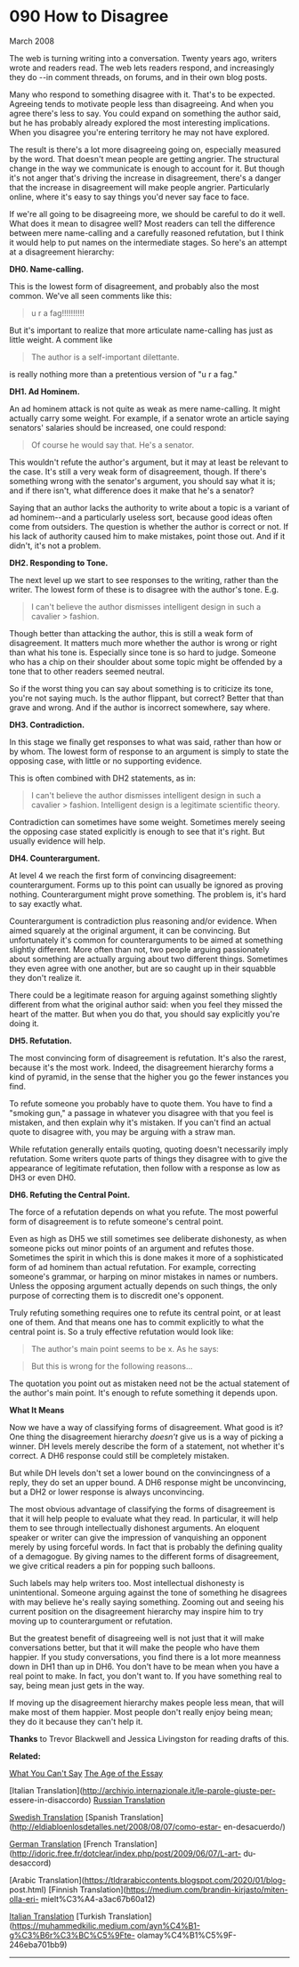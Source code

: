 # 090 How to Disagree


  
 
  
 March 2008   
  
 The web is turning writing into a conversation. Twenty years ago, writers wrote and readers read. The web lets readers respond, and increasingly they do --in comment threads, on forums, and in their own blog posts.   
  
 Many who respond to something disagree with it. That's to be expected. Agreeing tends to motivate people less than disagreeing. And when you agree there's less to say. You could expand on something the author said, but he has probably already explored the most interesting implications. When you disagree you're entering territory he may not have explored.   
  
 The result is there's a lot more disagreeing going on, especially measured by the word. That doesn't mean people are getting angrier. The structural change in the way we communicate is enough to account for it. But though it's not anger that's driving the increase in disagreement, there's a danger that the increase in disagreement will make people angrier. Particularly online, where it's easy to say things you'd never say face to face.   
  
 If we're all going to be disagreeing more, we should be careful to do it well. What does it mean to disagree well? Most readers can tell the difference between mere name-calling and a carefully reasoned refutation, but I think it would help to put names on the intermediate stages. So here's an attempt at a disagreement hierarchy:   
  
 **DH0. Name-calling.**   
  
 This is the lowest form of disagreement, and probably also the most common. We've all seen comments like this:   
  
 > u r a fag!!!!!!!!!! 

 But it's important to realize that more articulate name-calling has just as little weight. A comment like 

 > The author is a self-important dilettante. 

 is really nothing more than a pretentious version of "u r a fag."   
  
 **DH1. Ad Hominem.**   
  
 An ad hominem attack is not quite as weak as mere name-calling. It might actually carry some weight. For example, if a senator wrote an article saying senators' salaries should be increased, one could respond: 

 > Of course he would say that. He's a senator. 

 This wouldn't refute the author's argument, but it may at least be relevant to the case. It's still a very weak form of disagreement, though. If there's something wrong with the senator's argument, you should say what it is; and if there isn't, what difference does it make that he's a senator?   
  
 Saying that an author lacks the authority to write about a topic is a variant of ad hominem--and a particularly useless sort, because good ideas often come from outsiders. The question is whether the author is correct or not. If his lack of authority caused him to make mistakes, point those out. And if it didn't, it's not a problem.   
  
 **DH2. Responding to Tone.**   
  
 The next level up we start to see responses to the writing, rather than the writer. The lowest form of these is to disagree with the author's tone. E.g. 

 > I can't believe the author dismisses intelligent design in such a cavalier > fashion. 

 Though better than attacking the author, this is still a weak form of disagreement. It matters much more whether the author is wrong or right than what his tone is. Especially since tone is so hard to judge. Someone who has a chip on their shoulder about some topic might be offended by a tone that to other readers seemed neutral.   
  
 So if the worst thing you can say about something is to criticize its tone, you're not saying much. Is the author flippant, but correct? Better that than grave and wrong. And if the author is incorrect somewhere, say where.   
  
  **DH3. Contradiction.**   
  
 In this stage we finally get responses to what was said, rather than how or by whom. The lowest form of response to an argument is simply to state the opposing case, with little or no supporting evidence.   
  
 This is often combined with DH2 statements, as in: 

 > I can't believe the author dismisses intelligent design in such a cavalier > fashion. Intelligent design is a legitimate scientific theory. 

 Contradiction can sometimes have some weight. Sometimes merely seeing the opposing case stated explicitly is enough to see that it's right. But usually evidence will help.   
  
  **DH4. Counterargument.**   
  
 At level 4 we reach the first form of convincing disagreement: counterargument. Forms up to this point can usually be ignored as proving nothing. Counterargument might prove something. The problem is, it's hard to say exactly what.   
  
 Counterargument is contradiction plus reasoning and/or evidence. When aimed squarely at the original argument, it can be convincing. But unfortunately it's common for counterarguments to be aimed at something slightly different. More often than not, two people arguing passionately about something are actually arguing about two different things. Sometimes they even agree with one another, but are so caught up in their squabble they don't realize it.   
  
 There could be a legitimate reason for arguing against something slightly different from what the original author said: when you feel they missed the heart of the matter. But when you do that, you should say explicitly you're doing it.   
  
  **DH5. Refutation.**   
  
 The most convincing form of disagreement is refutation. It's also the rarest, because it's the most work. Indeed, the disagreement hierarchy forms a kind of pyramid, in the sense that the higher you go the fewer instances you find.   
  
 To refute someone you probably have to quote them. You have to find a "smoking gun," a passage in whatever you disagree with that you feel is mistaken, and then explain why it's mistaken. If you can't find an actual quote to disagree with, you may be arguing with a straw man.   
  
 While refutation generally entails quoting, quoting doesn't necessarily imply refutation. Some writers quote parts of things they disagree with to give the appearance of legitimate refutation, then follow with a response as low as DH3 or even DH0.   
  
  **DH6. Refuting the Central Point.**   
  
 The force of a refutation depends on what you refute. The most powerful form of disagreement is to refute someone's central point.   
  
 Even as high as DH5 we still sometimes see deliberate dishonesty, as when someone picks out minor points of an argument and refutes those. Sometimes the spirit in which this is done makes it more of a sophisticated form of ad hominem than actual refutation. For example, correcting someone's grammar, or harping on minor mistakes in names or numbers. Unless the opposing argument actually depends on such things, the only purpose of correcting them is to discredit one's opponent.   
  
 Truly refuting something requires one to refute its central point, or at least one of them. And that means one has to commit explicitly to what the central point is. So a truly effective refutation would look like: 

 > The author's main point seems to be x. As he says: 
>
 

 >> <quotation> 

 
>
 > But this is wrong for the following reasons... 

 The quotation you point out as mistaken need not be the actual statement of the author's main point. It's enough to refute something it depends upon.   
  
 **What It Means**   
  
 Now we have a way of classifying forms of disagreement. What good is it? One thing the disagreement hierarchy _doesn't_ give us is a way of picking a winner. DH levels merely describe the form of a statement, not whether it's correct. A DH6 response could still be completely mistaken.   
  
 But while DH levels don't set a lower bound on the convincingness of a reply, they do set an upper bound. A DH6 response might be unconvincing, but a DH2 or lower response is always unconvincing.   
  
 The most obvious advantage of classifying the forms of disagreement is that it will help people to evaluate what they read. In particular, it will help them to see through intellectually dishonest arguments. An eloquent speaker or writer can give the impression of vanquishing an opponent merely by using forceful words. In fact that is probably the defining quality of a demagogue. By giving names to the different forms of disagreement, we give critical readers a pin for popping such balloons.   
  
 Such labels may help writers too. Most intellectual dishonesty is unintentional. Someone arguing against the tone of something he disagrees with may believe he's really saying something. Zooming out and seeing his current position on the disagreement hierarchy may inspire him to try moving up to counterargument or refutation.   
  
 But the greatest benefit of disagreeing well is not just that it will make conversations better, but that it will make the people who have them happier. If you study conversations, you find there is a lot more meanness down in DH1 than up in DH6. You don't have to be mean when you have a real point to make. In fact, you don't want to. If you have something real to say, being mean just gets in the way.   
  
 If moving up the disagreement hierarchy makes people less mean, that will make most of them happier. Most people don't really enjoy being mean; they do it because they can't help it.   
  
 
  
 
  
 
  
 
  
 **Thanks** to Trevor Blackwell and Jessica Livingston for reading drafts of this.   
  
 
  
 
  
  **Related:**   
  
 
  
 
  
 
  
 [What You Can't Say](say.html)   [The Age of the Essay](essay.html)   
  
 [Italian Translation](http://archivio.internazionale.it/le-parole-giuste-per- essere-in-disaccordo)   [Russian Translation](http://ryba4.com/translations/disagree)   
  
 [Swedish Translation](http://kyrkansframtid.se/2008/07/hur-man-ar-oense/)   [Spanish Translation](http://eldiabloenlosdetalles.net/2008/08/07/como-estar- en-desacuerdo/)   
  
 [German Translation](http://meiert.com/de/publications/translations/paulgraham.com/disagree/)   [French Translation](http://idoric.free.fr/dotclear/index.php/post/2009/06/07/L-art- du-desaccord)   
  
 [Arabic Translation](https://tldrarabiccontents.blogspot.com/2020/01/blog- post.html)   [Finnish Translation](https://medium.com/brandin-kirjasto/miten-olla-eri- mielt%C3%A4-a3ac67b60a12)   
  
 [Italian Translation](https://marcotrombetti.com/disaccordo)   [Turkish Translation](https://muhammedkilic.medium.com/ayn%C4%B1-g%C3%B6r%C3%BC%C5%9Fte- olamay%C4%B1%C5%9F-246eba701bb9)   
  
 
  
 
  
 
  
 

 
* * *
 

 

